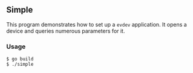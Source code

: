 ## Simple

This program demonstrates how to set up a `evdev` application.
It opens a device and queries numerous parameters for it.


### Usage

	$ go build
	$ ./simple

